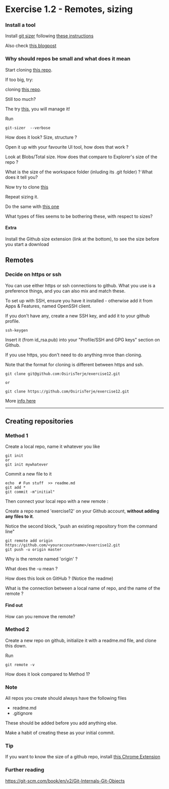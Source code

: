 # Exercise 1.2 - Remotes, sizing

### Install a tool

Install  [git sizer](https://github.com/github/git-sizer/releases) following [these instructions](https://github.com/github/git-sizer#getting-started)

Also check [this blogpost](https://github.blog/2018-03-05-measuring-the-many-sizes-of-a-git-repository/)


### Why should repos be small and what does it mean


Start cloning [this repo](https://github.com/torvalds/linux).

If too big, try:

cloning [this repo](https://github.com/openshift/origin).

Still too much?

The try [this](https://github.com/microsoft/vscode), you will manage it!


Run 

```
git-sizer  --verbose
```

How does it look?   Size,  structure ?

Open it up with your favourite UI tool, how does that work ?

Look at Blobs/Total size.  How does that compare to Explorer's size of the repo ?

What is the size of the workspace folder (inluding its .git folder) ?   What does it tell you?

Now try to clone [this](https://github.com/nunit/nunit3-vs-adapter.git)

Repeat sizing it.  

Do the same with [this one](https://github.com/microsoft/vscode-python)

What types of files seems to be bothering these, with respect to sizes?

#### Extra

Install the Github size extension (link at the bottom), to see the size before you start a download




## Remotes

### Decide on https or ssh

You can use either https or ssh connections to github.  What you use is a preference things, and you can also mix and match these.

To set up with SSH, ensure you have it installed - otherwise add it from Apps & Features, named OpenSSH client.

If you don't have any, create a new SSH key, and add it to your github profile.

```
ssh-keygen
```

Insert it (from id_rsa.pub) into your "Profile/SSH and GPG keys" section on Github.

If you use https, you don't need to do anything mroe than cloning.

Note that the format for cloning is different between https and ssh.  

```
git clone git@github.com:OsirisTerje/exercise12.git

or

git clone https://github.com/OsirisTerje/exercise12.git

```

More [info here](https://help.github.com/en/github/authenticating-to-github/connecting-to-github-with-ssh)

--------------

## Creating repositories

### Method 1

Create a local repo, name it whatever you like

```
git init
or
git init mywhatever
```

Commit a new file to it

```
echo  # Fun stuff  >> readme.md
git add *
git commit -m"initial"
```

Then connect your local repo with a new remote :

Create a repo named 'exercise12' on your Github account, **without adding any files to it**.

Notice the second block, "push an existing repository from the command line"


```
git remote add origin https://github.com/<youraccountname>/exercise12.git
git push -u origin master
```

Why is the remote named 'origin' ?

What does the -u mean ?

How does this look on GitHub ?  (Notice the readme)

What is the connection between a local name of repo, and the name of the remote ?

#### Find out

How can you remove the remote?


### Method 2

Create a new repo on github, initialize it with a readme.md file, and clone this down.

Run

```
git remote -v
```

How does it look compared to Method 1?


### Note

All repos you create should always have the following files

*  readme.md
*  .gitignore

These should be added before you add anything else.

Make a habit of creating these as your initial commit.

### Tip

If you want to know the size of a github repo, install [this Chrome Extension](https://chrome.google.com/webstore/detail/github-repository-size/apnjnioapinblneaedefcnopcjepgkci/related?ref=producthunt)

### Further reading

https://git-scm.com/book/en/v2/Git-Internals-Git-Objects



